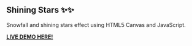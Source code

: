 ## Shining Stars ✨✨
Snowfall and shining stars effect using HTML5 Canvas and JavaScript.

[**LIVE DEMO HERE!**](https://adarsonmez.github.io/shining-stars/)

